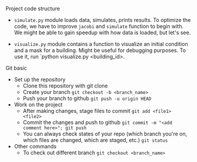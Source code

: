 Project code structure
- `simulate.py` module loads data, simulates, prints results. 
To optimize the code, we have to improve `jacobi` and `simulate` function to begin with.
We might be able to gain speedup with how data is loaded, but let's see.

- `visualize.py` module contains a function to visualize
an initial condition and a mask for a building.
Might be useful for debugging purposes.
To use it, run `python visualize.py <building_id>.


Git basic
- Set up the repository
    - Clone this repository with git clone
    - Create your branch
        `git checkout -b <branch_name>`
    - Push your branch to github
        `git push -u origin HEAD`
- Work on the project
    - After making changes, stage files to commit
        `git add <file1> <file2>`
    - Commit the changes and push to github
        `git commit -m "<add comment here>"; git push`
    - You can always check states of your repo (which branch you're on, which files are changed, which are staged, etc.)
        `git status`
- Other commands
    - To check out different branch
        `git checkout <branch_name>`

    